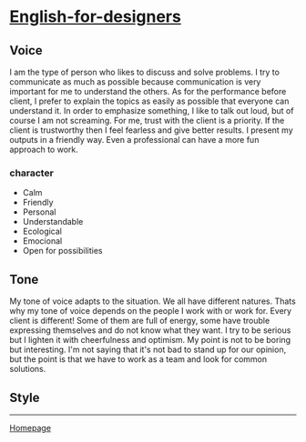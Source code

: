 # [English-for-designers](https://github.com/RonaldRonno/english-for-designers/blob/main/README.md)
## Voice
I am the type of person who likes to discuss and solve problems. I try to communicate as much as possible because communication is very important for me to understand the others. As for the performance before client, I prefer to explain the topics as easily as possible that everyone can understand it. In order to emphasize something, I like to talk out loud, but of course I am not screaming. For me, trust with the client is a priority. If the client is trustworthy then I feel fearless and give better results. I present my outputs in a friendly way. Even a professional can have a more fun approach to work.

### character
- Calm 
- Friendly
- Personal
- Understandable
- Ecological
- Emocional
- Open for possibilities


## Tone
My tone of voice adapts to the situation. We all have different natures. Thats why my tone of voice depends on the people I work with or work for. Every client is different! Some of them are full of energy, some have trouble expressing themselves and do not know what they want. I try to be serious but I lighten it with cheerfulness and optimism. My point is not to be boring but interesting. I'm not saying that it's not bad to stand up for our opinion, but the point is that we have to work as a team and look for common solutions.


## Style
___
[Homepage](https://github.com/RonaldRonno/english-for-designers/blob/main/README.md)
